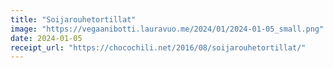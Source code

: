 ```yaml
---
title: "Soijarouhetortillat"
image: "https://vegaanibotti.lauravuo.me/2024/01/2024-01-05_small.png"
date: 2024-01-05
receipt_url: "https://chocochili.net/2016/08/soijarouhetortillat/"
---
```

